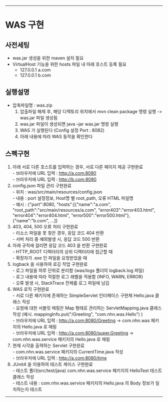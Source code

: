 ***
# WAS 구현   

## 사전세팅   
* was.jar 생성을 위한 maven 설치 필요   
* VirtualHost 기능을 위한 hosts 파일 내 아래 호스트 등록 필요   
  - 127.0.0.1       a.com   
  - 127.0.0.1       b.com   
   
## 실행설명   
* 압축파일명 : was.zip   
  1. 압출파일 해제 후, 해당 디렉토리 위치에서 mvn clean package 명령 실행 -> was.jar 파일 생성됨   
  2. was.jar 파일이 생성되면 java –jar was.jar 명령 실행   
  3. WAS 가 실행된다 (Config 설정 Port : 8082)   
  4. 아래 내용에 따라 WAS 동작을 확인한다   
   
## 스펙구현   
  1. 아래 서로 다른 호스트를 입력하는 경우, 서로 다른 페이지 제공 구현완료   
    - 브라우저에 URL 입력 : http://a.com:8080   
    - 브라우저에 URL 입력 : http://b.com:8080   
  2. config.json 파일 관리 구현완료   
    - 위치 : was/src/main/resources/config.json   
    - 내용 : port 설정정보, Host명 별 root_path, 오류 HTML 파일명   
    - 예시 : {"port":8080, "hosts":[{"name":"a.com", "root_path":"src/main/resources/a.com", "error403":"error403.html", "error404":"error404.html", "error500":"error500.html"}, {"name":"b.com", ...]}   
  3. 403, 404, 500 오류 처리 구현완료   
    - 리소스 파일을 못 찾은 경우, 응답 코드 404 반환   
    - 서버 처리 중 예외발생 시, 응답 코드 500 반환   
  4. 아래 규칙에 걸리면 응답 코드 403 을 반환 구현완료   
    - HTTP_ROOT 디렉터리의 상위 디렉터리에 접근할 때   
    - 확장자가 .exe 인 파일을 요청받았을 때   
  5. logback 을 사용하여 로깅 작업 구현완료   
    - 로그 파일을 하루 단위로 분리함 (was/logs 폴더의 logback.log 파일)   
    - 로그 내용에 따라 적절한 로그 레벨을 적용함 (INFO, WARN, ERROR)   
    - 오류 발생 시, StackTrace 전체를 로그 파일에 남김   
  6. WAS 로직 구현완료   
    - 서로 다른 패키지에 존재하는 SimpleServlet 인터페이스 구현체 Hello.java 클래스 작성   
    - 요청에 대한 서블릿 매핑은 Map 형태로 관리하는 ServletMapping.java 클래스 작성 (예시. mappingInfo.put("/Greeting", "com.nhn.was.Hello") )   
    - 브라우저에 URL 입력 : http://a.com:8080/Greeting -> com.nhn.was 패키지의 Hello.java 로 매핑   
    - 브라우저에 URL 입력 : http://a.com:8080/super.Greeting -> com.nhn.was.service 패키지의 Hello.java 로 매핑   
  7. 현재 시각을 출력하는 Servlet 구현완료   
    - com.nhn.was.service 패키지의 CurrentTime.java 작성   
    - 브라우저에 URL 입력 : http://a.com:8080/time   
  8. JUnit4 을 이용하여 테스트 케이스 구현완료   
    - 테스트 폴더(src/test/java) com.nhn.was.service 패키지의 HelloTest 테스트 클래스 작성   
    - 테스트 내용 : com.nhn.was.service 패키지의 Hello.java 의 Body 정보가 일치하는지 테스트   
***